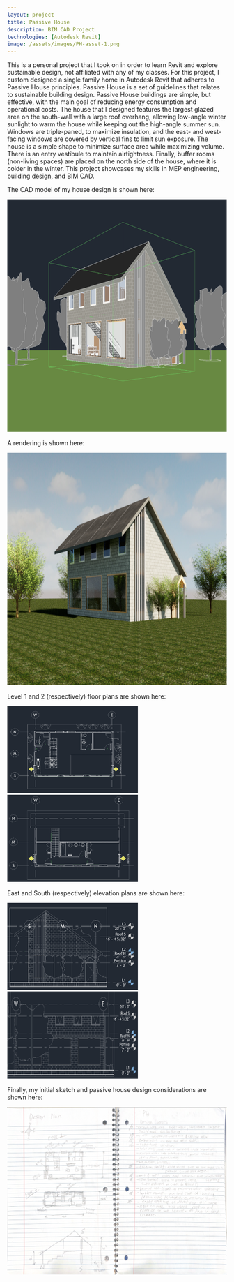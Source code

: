 ```yaml
---
layout: project
title: Passive House
description: BIM CAD Project
technologies: [Autodesk Revit]
image: /assets/images/PH-asset-1.png
---
```


This is a personal project that I took on in order to learn Revit and explore sustainable design, not affiliated with any of my classes. For this project, I custom designed a single family home in Autodesk Revit that adheres to Passive House principles. Passive House is a set of guidelines that relates to sustainable building design. Passive House buildings are simple, but effective, with the main goal of reducing energy consumption and operational costs. The house that I designed features the largest glazed area on the south-wall with a large roof overhang, allowing low-angle winter sunlight to warm the house while keeping out the high-angle summer sun. Windows are triple-paned, to maximize insulation, and the east- and west-facing windows are covered by vertical fins to limit sun exposure. The house is a simple shape to minimize surface area while maximizing volume. There is an entry vestibule to maintain airtightness. Finally, buffer rooms (non-living spaces) are placed on the north side of the house, where it is colder in the winter. This project showcases my skills in MEP engineering, building design, and BIM CAD.

The CAD model of my house design is shown here:

<img src="/assets/images/PH-asset-2.png" alt="PH CAD" width="800" height="533">

A rendering is shown here:

<img src="/assets/images/PH-asset-1.png" alt="PH render" width="800" height="533">

Level 1 and 2 (respectively) floor plans are shown here:

<img src="/assets/images/PH-asset-3.png" alt="PH floor 1" width="300" height="200">  <img src="/assets/images/PH-asset-4.png" alt="PH floor 2" width="300" height="200">

East and South (respectively) elevation plans are shown here:

<img src="/assets/images/PH-asset-5.png" alt="PH east" width="300" height="200">  <img src="/assets/images/PH-asset-6.png" alt="PH south" width="300" height="200">

Finally, my initial sketch and passive house design considerations are shown here:

<img src="/assets/images/PH-asset-7.png">
